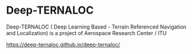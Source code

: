 # Deep-TERNALOC
Deep-TERNALOC ( Deep Learning Based - Terrain Referenced Navigation and Localization) is a project of Aerospace Research Center / ITU

https://deep-ternaloc.github.io/deep-ternaloc/
